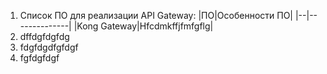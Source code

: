 1. Список ПО для реализации API Gateway:
|ПО|Особенности ПО|
|--|--------------|
|Kong Gateway|Hfcdmkffjfmfgflg|
2. dffdgfdgfdg
3. fdgfdgdfgfdgf
4. fgfdgfdgf
